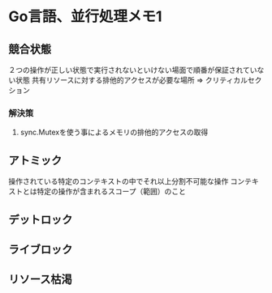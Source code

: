# Go言語、並行処理メモ1

## 競合状態
２つの操作が正しい状態で実行されないといけない場面で順番が保証されていない状態
共有リソースに対する排他的アクセスが必要な場所 => クリティカルセクション
### 解決策
1. sync.Mutexを使う事によるメモリの排他的アクセスの取得

## アトミック
操作されている特定のコンテキストの中でそれ以上分割不可能な操作
コンテキストとは特定の操作が含まれるスコープ（範囲）のこと

## デットロック

## ライブロック

## リソース枯渇